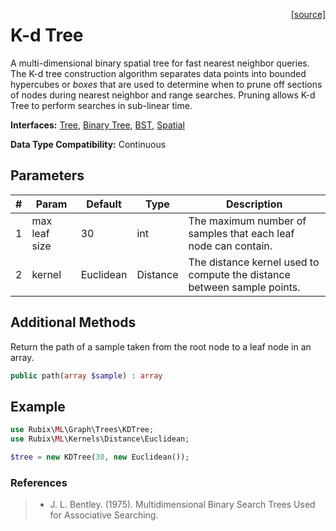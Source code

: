 <span style="float:right;"><a href="https://github.com/RubixML/RubixML/blob/master/src/Graph/Trees/KDTree.php">[source]</a></span>

# K-d Tree
A multi-dimensional binary spatial tree for fast nearest neighbor queries. The K-d tree construction algorithm separates data points into bounded hypercubes or *boxes* that are used to determine when to prune off sections of nodes during nearest neighbor and range searches. Pruning allows K-d Tree to perform searches in sub-linear time.

**Interfaces:** [Tree](api.md#tree), [Binary Tree](api.md#binary-tree), [BST](api.md#bst), [Spatial](api.md#spatial)

**Data Type Compatibility:** Continuous

## Parameters
| # | Param | Default | Type | Description |
|---|---|---|---|---|
| 1 | max leaf size | 30 | int | The maximum number of samples that each leaf node can contain. |
| 2 | kernel | Euclidean | Distance | The distance kernel used to compute the distance between sample points. |

## Additional Methods
Return the path of a sample taken from the root node to a leaf node in an array.
```php
public path(array $sample) : array
```

## Example
```php
use Rubix\ML\Graph\Trees\KDTree;
use Rubix\ML\Kernels\Distance\Euclidean;

$tree = new KDTree(30, new Euclidean());
```

### References
>- J. L. Bentley. (1975). Multidimensional Binary Search Trees Used for Associative Searching.